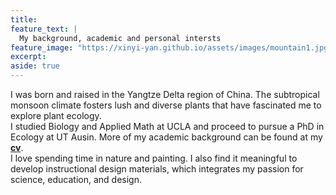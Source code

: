 ```yaml
---
title: 
feature_text: |
  My background, academic and personal intersts
feature_image: "https://xinyi-yan.github.io/assets/images/mountain1.jpg"
excerpt: 
aside: true
---
```

I was born and raised in the Yangtze Delta region of China. The subtropical monsoon climate fosters lush and diverse plants that have fascinated me to explore plant ecology. <br>
I studied Biology and Applied Math at UCLA and proceed to pursue a PhD in Ecology at UT Ausin. More of my academic background can be found at my **[cv](assets/Xinyi_Yan_cv-Aug20.pdf)**. <br>
I love spending time in nature and painting. I also find it meaningful to develop instructional design materials, which integrates my passion for science, education, and design.
